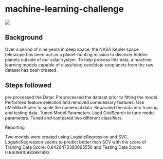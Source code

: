 # machine-learning-challenge
<img src = "https://github.com/BanuNathan/machine-learning-challenge/blob/main/Images/exoplanets.jpg">

## Background

Over a period of nine years in deep space, the NASA Kepler space telescope has been out on a planet-hunting mission to discover hidden planets outside of our solar system. To help process this data, a machine learning models capable of classifying candidate exoplanets from the raw dataset has been created .

## Steps followed
</b> pre processed the Datac </b>
</b> Preprocessed the dataset prior to fitting the model.</b>
Performed feature selection and removed unnecessary features.</b>
Use dMinMaxScaler to scale the numerical data.</b>
Separated the data into training and testing data.</b>
Tuned Model Parameters</b>
Used GridSearch to tune model parameters.</b>
Tuned and compared two different classifiers.</b>


Reporting

Two models were created using  LogisticRegression and SVC. LogisticRegression seems to predict better than SCV with the score of Training Data Score: 0.8426473393095556 and 
Testing Data Score: 0.8409610983981693.
